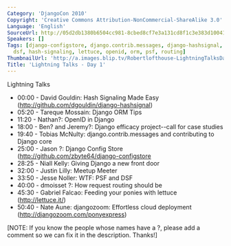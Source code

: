 ```yaml
---
Category: 'DjangoCon 2010'
Copyright: 'Creative Commons Attribution-NonCommercial-ShareAlike 3.0'
Language: 'English'
SourceUrl: http://05d2db1380b6504cc981-8cbed8cf7e3a131cd8f1c3e383d10041.r93.cf2.rackcdn.com/djangocon-2010/35_lightning-talks-day-1.flv
Speakers: []
Tags: [django-configstore, django.contrib.messages, django-hashsignal, djangozoom,
  dsf, hash-signaling, lettuce, openid, orm, psf, routing]
ThumbnailUrl: 'http://a.images.blip.tv/Robertlofthouse-LightningTalksDay1811.png'
Title: 'Lightning Talks - Day 1'
---
```

Lightning Talks

  * 00:00 - David Gouldin: Hash Signaling Made Easy (http://github.com/dgouldin/django-hashsignal) 
  * 05:20 - Tareque Mossain: Django ORM Tips 
  * 11:20 - Nathan?: OpenID in Django 
  * 18:00 - Ben? and Jeremy?: Django efficacy project--call for case studies 
  * 19:40 - Tobias McNulty: django.contrib.messages and contributing to Django core 
  * 25:00 - Jason ?: Django Config Store (http://github.com/zbyte64/django-configstore 
  * 28:25 - Niall Kelly: Giving Django a new front door 
  * 32:00 - Justin Lilly: Meetup Meeter 
  * 33:50 - Jesse Noller: WTF: PSF and DSF 
  * 40:00 - dmoisset ?: How request routing should be 
  * 45:30 - Gabriel Falcao: Feeding your ponies with lettuce (http://lettuce.it/) 
  * 50:40 - Nate Aune: djangozoom: Effortless cloud deployment (http://djangozoom.com/ponyexpress) 

[NOTE: If you know the people whose names have a ?, please add a comment so we
can fix it in the description. Thanks!]
